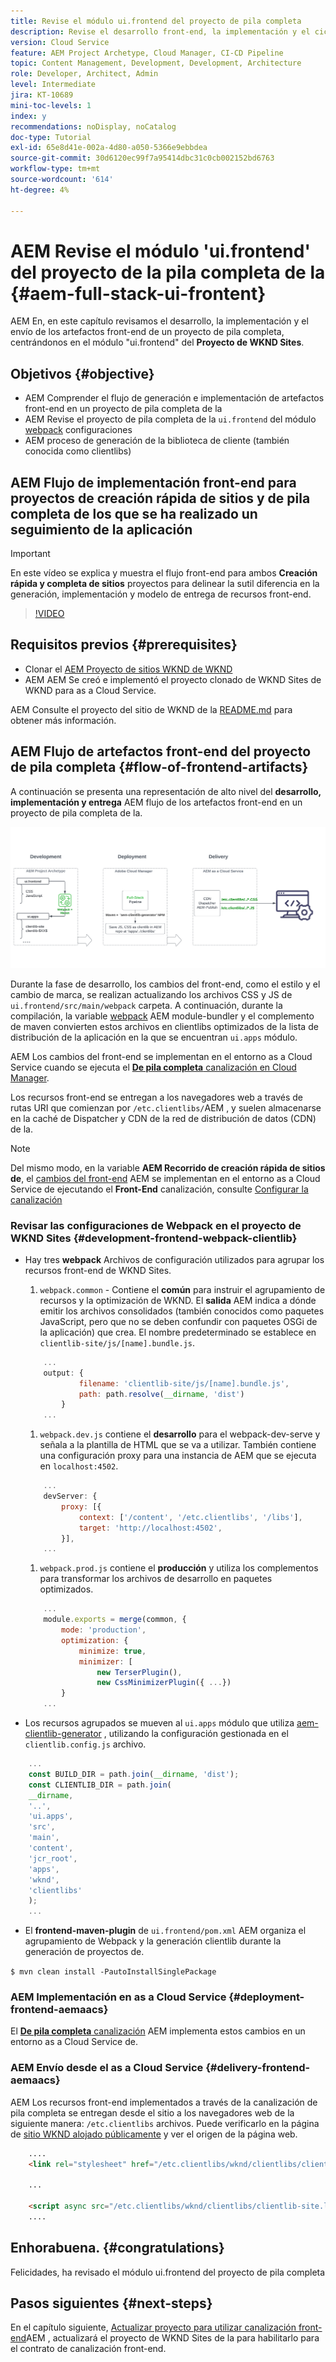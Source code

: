 ```yaml
---
title: Revise el módulo ui.frontend del proyecto de pila completa
description: Revise el desarrollo front-end, la implementación y el ciclo de vida de entrega de un proyecto de AEM Sites full-stack basado en Maven.
version: Cloud Service
feature: AEM Project Archetype, Cloud Manager, CI-CD Pipeline
topic: Content Management, Development, Development, Architecture
role: Developer, Architect, Admin
level: Intermediate
jira: KT-10689
mini-toc-levels: 1
index: y
recommendations: noDisplay, noCatalog
doc-type: Tutorial
exl-id: 65e8d41e-002a-4d80-a050-5366e9ebbdea
source-git-commit: 30d6120ec99f7a95414dbc31c0cb002152bd6763
workflow-type: tm+mt
source-wordcount: '614'
ht-degree: 4%

---
```


# AEM Revise el módulo &#39;ui.frontend&#39; del proyecto de la pila completa de la {#aem-full-stack-ui-frontent}

AEM En, en este capítulo revisamos el desarrollo, la implementación y el envío de los artefactos front-end de un proyecto de pila completa, centrándonos en el módulo &quot;ui.frontend&quot; del __Proyecto de WKND Sites__.


## Objetivos {#objective}

* AEM Comprender el flujo de generación e implementación de artefactos front-end en un proyecto de pila completa de la
* AEM Revise el proyecto de pila completa de la `ui.frontend` del módulo [webpack](https://webpack.js.org/) configuraciones
* AEM proceso de generación de la biblioteca de cliente (también conocida como clientlibs)

## AEM Flujo de implementación front-end para proyectos de creación rápida de sitios y de pila completa de los que se ha realizado un seguimiento de la aplicación

>[!IMPORTANT]
>
>En este vídeo se explica y muestra el flujo front-end para ambos **Creación rápida y completa de sitios** proyectos para delinear la sutil diferencia en la generación, implementación y modelo de entrega de recursos front-end.

>[!VIDEO](https://video.tv.adobe.com/v/3409344?quality=12&learn=on)

## Requisitos previos {#prerequisites}


* Clonar el [AEM Proyecto de sitios WKND de WKND](https://github.com/adobe/aem-guides-wknd)
* AEM AEM Se creó e implementó el proyecto clonado de WKND Sites de WKND para as a Cloud Service.

AEM Consulte el proyecto del sitio de WKND de la [README.md](https://github.com/adobe/aem-guides-wknd/blob/main/README.md) para obtener más información.

## AEM Flujo de artefactos front-end del proyecto de pila completa {#flow-of-frontend-artifacts}

A continuación se presenta una representación de alto nivel del __desarrollo, implementación y entrega__ AEM flujo de los artefactos front-end en un proyecto de pila completa de la.

![Desarrollo, implementación y entrega de artefactos front-end](assets/Dev-Deploy-Delivery-AEM-Project.png)


Durante la fase de desarrollo, los cambios del front-end, como el estilo y el cambio de marca, se realizan actualizando los archivos CSS y JS de `ui.frontend/src/main/webpack` carpeta. A continuación, durante la compilación, la variable [webpack](https://webpack.js.org/) AEM module-bundler y el complemento de maven convierten estos archivos en clientlibs optimizados de la lista de distribución de la aplicación en la que se encuentran `ui.apps` módulo.

AEM Los cambios del front-end se implementan en el entorno as a Cloud Service cuando se ejecuta el [__De pila completa__ canalización en Cloud Manager](https://experienceleague.adobe.com/docs/experience-manager-cloud-service/content/implementing/using-cloud-manager/cicd-pipelines/introduction-ci-cd-pipelines.html).

Los recursos front-end se entregan a los navegadores web a través de rutas URI que comienzan por `/etc.clientlibs/`AEM , y suelen almacenarse en la caché de Dispatcher y CDN de la red de distribución de datos (CDN) de la.


>[!NOTE]
>
> Del mismo modo, en la variable __AEM Recorrido de creación rápida de sitios de__, el [cambios del front-end](https://experienceleague.adobe.com/docs/experience-manager-cloud-service/content/sites/administering/site-creation/quick-site/customize-theme.html) AEM se implementan en el entorno as a Cloud Service de ejecutando el __Front-End__ canalización, consulte [Configurar la canalización](https://experienceleague.adobe.com/docs/experience-manager-cloud-service/content/sites/administering/site-creation/quick-site/pipeline-setup.html)

### Revisar las configuraciones de Webpack en el proyecto de WKND Sites {#development-frontend-webpack-clientlib}

* Hay tres __webpack__ Archivos de configuración utilizados para agrupar los recursos front-end de WKND Sites.

   1. `webpack.common` - Contiene el __común__ para instruir el agrupamiento de recursos y la optimización de WKND. El __salida__ AEM indica a dónde emitir los archivos consolidados (también conocidos como paquetes JavaScript, pero que no se deben confundir con paquetes OSGi de la aplicación) que crea. El nombre predeterminado se establece en `clientlib-site/js/[name].bundle.js`.

  ```javascript
      ...
      output: {
              filename: 'clientlib-site/js/[name].bundle.js',
              path: path.resolve(__dirname, 'dist')
          }
      ...    
  ```

   1. `webpack.dev.js` contiene el __desarrollo__ para el webpack-dev-serve y señala a la plantilla de HTML que se va a utilizar. También contiene una configuración proxy para una instancia de AEM que se ejecuta en `localhost:4502`.

  ```javascript
      ...
      devServer: {
          proxy: [{
              context: ['/content', '/etc.clientlibs', '/libs'],
              target: 'http://localhost:4502',
          }],
      ...    
  ```

   1. `webpack.prod.js` contiene el __producción__ y utiliza los complementos para transformar los archivos de desarrollo en paquetes optimizados.

  ```javascript
      ...
      module.exports = merge(common, {
          mode: 'production',
          optimization: {
              minimize: true,
              minimizer: [
                  new TerserPlugin(),
                  new CssMinimizerPlugin({ ...})
          }
      ...    
  ```


* Los recursos agrupados se mueven al `ui.apps` módulo que utiliza [aem-clientlib-generator](https://www.npmjs.com/package/aem-clientlib-generator) , utilizando la configuración gestionada en el `clientlib.config.js` archivo.

```javascript
    ...
    const BUILD_DIR = path.join(__dirname, 'dist');
    const CLIENTLIB_DIR = path.join(
    __dirname,
    '..',
    'ui.apps',
    'src',
    'main',
    'content',
    'jcr_root',
    'apps',
    'wknd',
    'clientlibs'
    );
    ...
```

* El __frontend-maven-plugin__ de `ui.frontend/pom.xml` AEM organiza el agrupamiento de Webpack y la generación clientlib durante la generación de proyectos de.

`$ mvn clean install -PautoInstallSinglePackage`

### AEM Implementación en as a Cloud Service {#deployment-frontend-aemaacs}

El [__De pila completa__ canalización](https://experienceleague.adobe.com/docs/experience-manager-cloud-service/content/implementing/using-cloud-manager/cicd-pipelines/introduction-ci-cd-pipelines.html?#full-stack-pipeline) AEM implementa estos cambios en un entorno as a Cloud Service de.


### AEM Envío desde el as a Cloud Service {#delivery-frontend-aemaacs}

AEM Los recursos front-end implementados a través de la canalización de pila completa se entregan desde el sitio a los navegadores web de la siguiente manera: `/etc.clientlibs` archivos. Puede verificarlo en la página de [sitio WKND alojado públicamente](https://wknd.site/content/wknd/us/en.html) y ver el origen de la página web.

```html
    ....
    <link rel="stylesheet" href="/etc.clientlibs/wknd/clientlibs/clientlib-site.lc-181cd4102f7f49aa30eea548a7715c31-lc.min.css" type="text/css">

    ...

    <script async src="/etc.clientlibs/wknd/clientlibs/clientlib-site.lc-d4e7c03fe5c6a405a23b3ca1cc3dcd3d-lc.min.js"></script>
    ....
```

## Enhorabuena. {#congratulations}

Felicidades, ha revisado el módulo ui.frontend del proyecto de pila completa

## Pasos siguientes {#next-steps}

En el capítulo siguiente, [Actualizar proyecto para utilizar canalización front-end](update-project.md)AEM , actualizará el proyecto de WKND Sites de la para habilitarlo para el contrato de canalización front-end.
